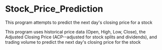 # Stock_Price_Prediction
This program attempts to predict the next day's closing price for a stock

This program uses historical price data (Open, High, Low, Close), the Adjusted Closing Price (ACP--adjusted for stock splits and dividends), and trading volume to predict the next day's closing price for the stock
